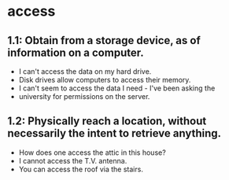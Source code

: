 # access
## 1.1: Obtain from a storage device, as of information on a computer.

  *  I can't access the data on my hard drive.
  *  Disk drives allow computers to access their memory.
  *  I can't seem to access the data I need - I've been asking the
  *  university for permissions on the server.

## 1.2: Physically reach a location, without necessarily the intent to retrieve anything.

  *  How does one access the attic in this house?
  *  I cannot access the T.V. antenna.
  *  You can access the roof via the stairs.
